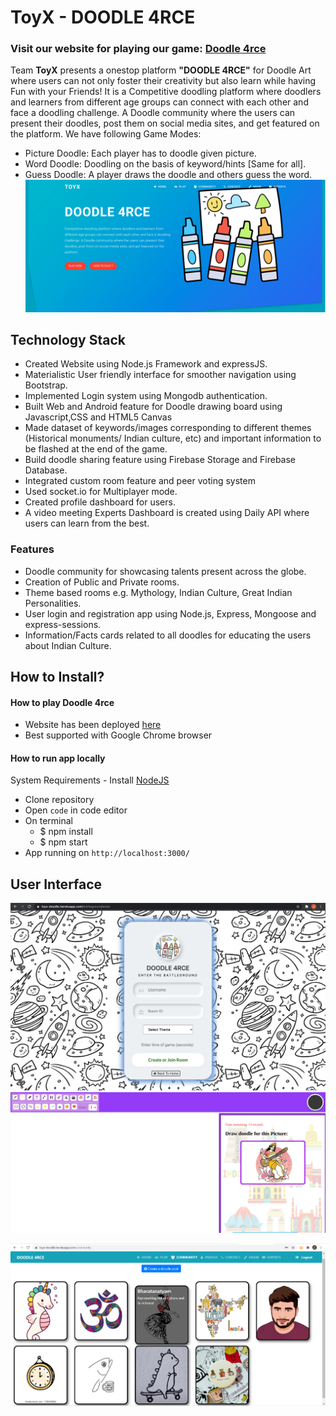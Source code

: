 # ToyX - DOODLE 4RCE
### Visit our website for playing our game: [Doodle 4rce](https://toyx-doodle.herokuapp.com/)
Team **ToyX** presents a onestop platform **"DOODLE 4RCE"** for Doodle Art where users can not only foster their creativity but also learn while having Fun with your Friends!
It is a Competitive doodling platform where doodlers and learners from different age groups can connect with each other and face a doodling challenge. A Doodle community where the users can present their doodles, post them on social media sites, and get featured on the platform.
We have following Game Modes: 
- Picture Doodle: Each player has to doodle given picture.
- Word Doodle: Doodling on the basis of keyword/hints [Same for all].
- Guess Doodle: A player draws the doodle and others guess the word.
![Homepage](https://github.com/Jitu-32/ToyX/blob/main/public/images/Screenshot%20from%202021-06-24%2018-57-15.png)
## Technology Stack
- Created Website using Node.js Framework and expressJS.
- Materialistic User friendly interface for smoother navigation using Bootstrap.
- Implemented Login system using Mongodb authentication. 
- Built Web and Android feature for Doodle drawing board using Javascript,CSS and HTML5 Canvas
- Made dataset of keywords/images corresponding to different themes (Historical monuments/ Indian culture, etc) and important information to be flashed at the end of the game.
- Build doodle sharing feature using Firebase Storage and Firebase Database. 
- Integrated custom room feature  and peer voting system 
- Used socket.io for Multiplayer mode.
- Created profile dashboard  for users.
- A video meeting Experts Dashboard is created using Daily API where users can learn from the best. 

### Features
- Doodle community for showcasing talents present across the globe.
- Creation of Public and Private rooms.
- Theme based rooms e.g. Mythology, Indian Culture, Great Indian Personalities.
- User login and registration app using Node.js, Express, Mongoose and express-sessions.
- Information/Facts cards related to all doodles for educating the users about Indian Culture.
 
 ## How to Install? 
 #### How to play Doodle 4rce
- Website has been deployed [here](https://toyx-doodle.herokuapp.com/)
- Best supported with Google Chrome browser

#### How to run app locally

System Requirements - Install [NodeJS](https://nodejs.org/en/)

- Clone repository
- Open `code` in code editor
- On terminal
    - $ npm install
    - $ npm start
- App running on `http://localhost:3000/`

## User Interface
![Log In page](https://github.com/Jitu-32/ToyX/blob/main/public/images/Screenshot%202021-06-24%20at%206.58.36%20PM.png)
![Draw Board](https://github.com/Jitu-32/ToyX/blob/main/public/images/Screenshot%20from%202021-06-24%2019-00-09.png)
<!-- ![Information Card](https://github.com/Jitu-32/ToyX/blob/main/public/images/Screenshot%20from%202021-06-24%2019-00-43.png) -->
![Community Page](https://github.com/Jitu-32/ToyX/blob/main/public/images/communitypage.png)
